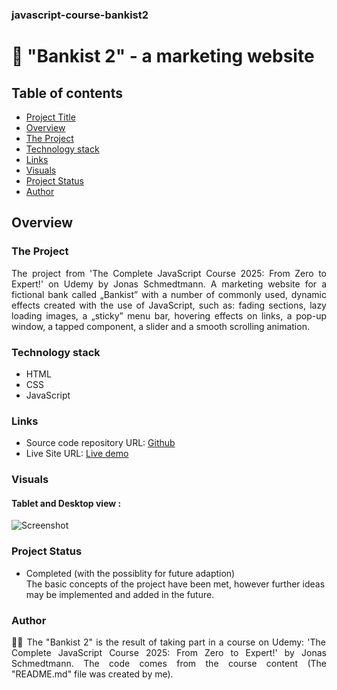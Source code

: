 ### javascript-course-bankist2

# 🤑 "Bankist 2" - a marketing website

## Table of contents

- [Project Title](#dice-game)
- [Overview](#overview)
- [The Project](#the-project)
- [Technology stack](#technology-stack)
- [Links](#links)
- [Visuals](#visuals)
- [Project Status](#project-status)
- [Author](#author)

## Overview

### The Project

<p align="justify">The project from 'The Complete JavaScript Course 2025: From Zero to Expert!' on Udemy by Jonas Schmedtmann.
A marketing website for a fictional bank called „Bankist” with a number of commonly used, dynamic effects created with the use of JavaScript, such as: fading sections, lazy loading images, a „sticky” menu bar, hovering effects on links, a pop-up window, a tapped component, a slider and a smooth scrolling animation.
</p>

### Technology stack

- HTML
- CSS
- JavaScript

### Links

- Source code repository URL: [Github](https://github.com/basiacarvalho/javascript-course-bankist2)
- Live Site URL: [Live demo](https://basiacarvalho.github.io/javascript-course-bankist2/)

### Visuals

#### Tablet and Desktop view :

![Screenshot](../bankist_2_linkedin.pngg)

### Project Status

- Completed (with the possiblity for future adaption)\
  The basic concepts of the project have been met, however further ideas may be implemented and added in the future.

### Author

<p align="justify">👩‍💻 The "Bankist 2" is the result of taking part in a course on Udemy: 'The Complete JavaScript Course 2025: From Zero to Expert!' by Jonas Schmedtmann. The code comes from the course content (The "README.md" file was created by me).
</p>
